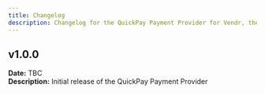 ```yaml
---
title: Changelog
description: Changelog for the QuickPay Payment Provider for Vendr, the eCommerce solution for Umbraco v8+
---
```


## v1.0.0  
**Date:** TBC  
**Description:** Initial release of the QuickPay Payment Provider  